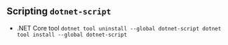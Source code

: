## Scripting `dotnet-script`

*   .NET Core tool
        ```
        dotnet tool uninstall --global dotnet-script
        dotnet tool install --global dotnet-script
        ```
